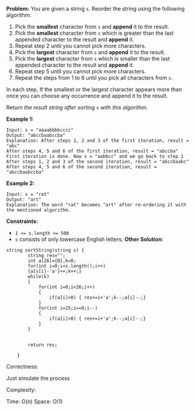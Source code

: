**Problem:**
You are given a string `s`. Reorder the string using the following algorithm:

1. Pick the **smallest** character from `s` and **append** it to the result.
2. Pick the **smallest** character from `s` which is greater than the last appended character to the result and **append** it.
3. Repeat step 2 until you cannot pick more characters.
4. Pick the **largest** character from `s` and **append** it to the result.
5. Pick the **largest** character from `s` which is smaller than the last appended character to the result and **append** it.
6. Repeat step 5 until you cannot pick more characters.
7. Repeat the steps from 1 to 6 until you pick all characters from `s`.

In each step, If the smallest or the largest character appears more than once you can choose any occurrence and append it to the result.

Return *the result string after sorting* `s` *with this algorithm*.

 

**Example 1:**

```
Input: s = "aaaabbbbcccc"
Output: "abccbaabccba"
Explanation: After steps 1, 2 and 3 of the first iteration, result = "abc"
After steps 4, 5 and 6 of the first iteration, result = "abccba"
First iteration is done. Now s = "aabbcc" and we go back to step 1
After steps 1, 2 and 3 of the second iteration, result = "abccbaabc"
After steps 4, 5 and 6 of the second iteration, result = "abccbaabccba"
```

**Example 2:**

```
Input: s = "rat"
Output: "art"
Explanation: The word "rat" becomes "art" after re-ordering it with the mentioned algorithm.
```

 

**Constraints:**

- `1 <= s.length <= 500`
- `s` consists of only lowercase English letters.
**Other Solution:**
```
string sortString(string s) {
        string res="";
        int a[26]={0},k=0;
        for(int i=0;i<s.length();i++)
        {a[s[i]-'a']++;k++;}
        while(k)
        {
            for(int i=0;i<26;i++)
            {
                if(a[i]>0) { res+=i+'a';k--;a[i]--;}
            }
            for(int i=25;i>=0;i--)
            {
                if(a[i]>0) { res+=i+'a';k--;a[i]--;}
            }
        }
        
        
        return res;
        
    }
```
Correctness:

Just simulate the process

Complexity:

Time: O(n)
Space: O(1)